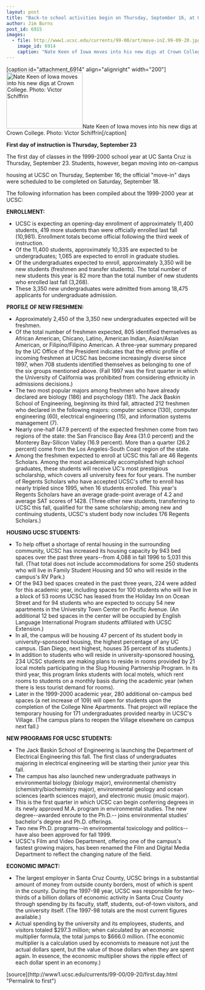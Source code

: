 ```yaml
---
layout: post
title: "Back-to school activities begin on Thursday, September 16, at UC Santa Cruz"
author: Jim Burns
post_id: 6915
images:
  - file: http://www1.ucsc.edu/currents/99-00/art/move-in2.99-09-20.jpg
    image_id: 6914
    caption: "Nate Keen of Iowa moves into his new digs at Crown College. Photo: Victor Schiffrin"
---
```


[caption id="attachment_6914" align="alignright" width="200"]<a href="http://localhost/mysite/wp-content/uploads/1999/09/move-in2.99-09-20.jpg"><img class="size-full wp-image-6914" src="http://localhost/mysite/wp-content/uploads/1999/09/move-in2.99-09-20.jpg" alt="Nate Keen of Iowa moves into his new digs at Crown College. Photo: Victor Schiffrin" width="200" height="146" /></a>Nate Keen of Iowa moves into his new digs at Crown College. Photo: Victor Schiffrin[/caption]
<p>
  <b>First day of instruction is Thursday, September 23</b>
</p>
<p>
  The first day of classes in the 1999-2000 school year at UC Santa Cruz is Thursday, September 23. Students, however, began moving into on-campus
</p>housing at UCSC on Thursday, September 16; the official "move-in" days were scheduled to be completed on Saturday, September 18.
<p>
  The following information has been compiled about the 1999-2000 year at UCSC:
</p>
<p>
  <b>ENROLLMENT:</b>
</p>
<ul>
  <li>UCSC is expecting an opening-day enrollment of approximately 11,400 students, 419 more students than were officially enrolled last fall (10,981). Enrollment totals become official following the third week of instruction.
  </li>
  <li>Of the 11,400 students, approximately 10,335 are expected to be undergraduates; 1,065 are expected to enroll in graduate studies.
  </li>
  <li>Of the undergraduates expected to enroll, approximately 3,350 will be new students (freshmen and transfer students). The total number of new students this year is 82 more than the total number of new students who enrolled last fall (3,268).
  </li>
  <li>These 3,350 new undergraduates were admitted from among 18,475 applicants for undergraduate admission.
  </li>
</ul>
<p>
  <b>PROFILE OF NEW FRESHMEN:</b>
</p>
<ul>
  <li>Approximately 2,450 of the 3,350 new undergraduates expected will be freshmen.
  </li>
  <li>Of the total number of freshmen expected, 805 identified themselves as African American, Chicano, Latino, American Indian, Asian/Asian American, or Filipino/Filipino American. A three-year summary prepared by the UC Office of the President indicates that the ethnic profile of incoming freshmen at UCSC has become increasingly diverse since 1997, when 708 students identified themselves as belonging to one of the six groups mentioned above. (Fall 1997 was the first quarter in which the University of California was prohibited from considering ethnicity in admissions decisions.)
  </li>
  <li>The two most popular majors among freshmen who have already declared are biology (186) and psychology (181). The Jack Baskin School of Engineering, beginning its third fall, attracted 212 freshmen who declared in the following majors: computer science (130), computer engineering (60), electrical engineering (15), and information systems management (7).
  </li>
  <li>Nearly one-half (47.9 percent) of the expected freshmen come from two regions of the state: the San Francisco Bay Area (31.0 percent) and the Monterey Bay-Silicon Valley (16.9 percent). More than a quarter (26.2 percent) come from the Los Angeles-South Coast region of the state.
  </li>
  <li>Among the freshmen expected to enroll at UCSC this fall are 46 Regents Scholars. Among the most academically accomplished high school graduates, these students will receive UC's most prestigious scholarship, which covers all university fees for four years. The number of Regents Scholars who have accepted UCSC's offer to enroll has nearly tripled since 1995, when 16 students enrolled. This year's Regents Scholars have an average grade-point average of 4.2 and average SAT scores of 1428. (Three other new students, transferring to UCSC this fall, qualified for the same scholarship; among new and continuing students, UCSC's student body now includes 176 Regents Scholars.)
  </li>
</ul>
<p>
  <b>HOUSING UCSC STUDENTS:</b>
</p>
<ul>
  <li>To help offset a shortage of rental housing in the surrounding community, UCSC has increased its housing capacity by 943 bed spaces over the past three years--from 4,088 in fall 1996 to 5,031 this fall. (That total does not include accommodations for some 250 students who will live in Family Student Housing and 50 who will reside in the campus's RV Park.)
  </li>
  <li>Of the 943 bed spaces created in the past three years, 224 were added for this academic year, including spaces for 100 students who will live in a block of 53 rooms UCSC has leased from the Holiday Inn on Ocean Street and for 94 students who are expected to occupy 54 new apartments in the University Town Center on Pacific Avenue. (An additional 12 bed spaces in the center will be occupied by English Language International Program students affiliated with UCSC Extension.)
  </li>
  <li>In all, the campus will be housing 47 percent of its student body in university-sponsored housing, the highest percentage of any UC campus. (San Diego, next highest, houses 35 percent of its students.)
  </li>
  <li>In addition to students who will reside in university-sponsored housing, 234 UCSC students are making plans to reside in rooms provided by 21 local motels participating in the Slug Housing Partnership Program. In its third year, this program links students with local motels, which rent rooms to students on a monthly basis during the academic year (when there is less tourist demand for rooms).
  </li>
  <li>Later in the 1999-2000 academic year, 280 additional on-campus bed spaces (a net increase of 109) will open for students upon the completion of the College Nine Apartments. That project will replace the temporary housing for 171 undergraduates provided nearby in UCSC's Village. (The campus plans to reopen the Village elsewhere on campus next fall.)
  </li>
</ul>
<p>
  <b>NEW PROGRAMS FOR UCSC STUDENTS:</b>
</p>
<ul>
  <li>The Jack Baskin School of Engineering is launching the Department of Electrical Engineering this fall. The first class of undergraduates majoring in electrical engineering will be starting their junior year this fall.
  </li>
  <li>The campus has also launched new undergraduate pathways in environmental biology (biology major), environmental chemistry (chemistry/biochemistry major), environmental geology and ocean sciences (earth sciences major), and electronic music (music major).
  </li>
  <li>This is the first quarter in which UCSC can begin conferring degrees in its newly approved M.A. program in environmental studies. The new degree--awarded enroute to the Ph.D.-- joins environmental studies' bachelor's degree and Ph.D. offerings.
  </li>
  <li>Two new Ph.D. programs--in environmental toxicology and politics--have also been approved for fall 1999.
  </li>
  <li>UCSC's Film and Video Department, offering one of the campus's fastest growing majors, has been renamed the Film and Digital Media Department to reflect the changing nature of the field.
  </li>
</ul>
<p>
  <b>ECONOMIC IMPACT:</b>
</p>
<ul>
  <li>The largest employer in Santa Cruz County, UCSC brings in a substantial amount of money from outside county borders, most of which is spent in the county. During the 1997-98 year, UCSC was responsible for two-thirds of a billion dollars of economic activity in Santa Cruz County through spending by its faculty, staff, students, out-of-town visitors, and the university itself. (The 1997-98 totals are the most current figures available.)
  </li>
  <li>Actual spending by the university and its employees, students, and visitors totaled $297.3 million; when calculated by an economic multiplier formula, the total jumps to $666.0 million. (The economic multiplier is a calculation used by economists to measure not just the actual dollars spent, but the value of those dollars when they are spent again. In essence, the economic multiplier shows the ripple effect of each dollar spent in an economy.)
  </li>
</ul>
<p>

</p>
<p>
  </p>
[source](http://www1.ucsc.edu/currents/99-00/09-20/first.day.html "Permalink to first")
